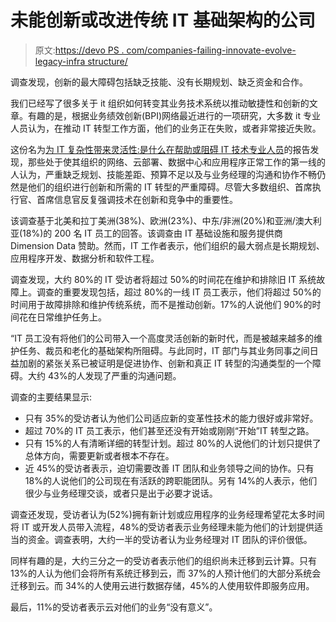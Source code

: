 # 未能创新或改进传统 IT 基础架构的公司

> 原文:[https://devo PS . com/companies-failing-innovate-evolve-legacy-infra structure/](https://devops.com/companies-failing-innovate-evolve-legacy-infrastructure/)

调查发现，创新的最大障碍包括缺乏技能、没有长期规划、缺乏资金和合作。

我们已经写了很多关于 it 组织如何转变其业务技术系统以推动敏捷性和创新的文章。有趣的是，根据业务绩效创新(BPI)网络最近进行的一项研究，大多数 it 专业人员认为，在推动 IT 转型工作方面，他们的业务正在失败，或者非常接近失败。

这份名为[为 IT 复杂性带来灵活性:是什么在帮助或阻碍 IT 技术专业人员](http://reinventdatacenters.com/advocacy/reports/frontline-IT-report)的报告发现，那些处于使其组织的网络、云部署、数据中心和应用程序正常工作的第一线的人认为，严重缺乏规划、技能差距、预算不足以及与业务经理的沟通和协作不畅仍然是他们的组织进行创新和所需的 IT 转型的严重障碍。尽管大多数组织、首席执行官、首席信息官反复强调技术在创新和竞争中的重要性。

该调查基于北美和拉丁美洲(38%)、欧洲(23%)、中东/非洲(20%)和亚洲/澳大利亚(18%)的 200 名 IT 员工的回答。该调查由 IT 基础设施和服务提供商 Dimension Data 赞助。然而，IT 工作者表示，他们组织的最大弱点是长期规划、应用程序开发、数据分析和软件工程。

调查发现，大约 80%的 IT 受访者将超过 50%的时间花在维护和排除旧 IT 系统故障上。调查的重要发现包括，超过 80%的一线 IT 员工表示，他们将超过 50%的时间用于故障排除和维护传统系统，而不是推动创新。17%的人说他们 90%的时间花在日常维护任务上。

“IT 员工没有将他们的公司带入一个高度灵活创新的新时代，而是被越来越多的维护任务、裁员和老化的基础架构所阻碍。与此同时，IT 部门与其业务同事之间日益加剧的紧张关系已被证明是促进协作、创新和真正 IT 转型的沟通类型的一个障碍。大约 43%的人发现了严重的沟通问题。

调查的主要结果显示:

*   只有 35%的受访者认为他们公司适应新的变革性技术的能力很好或非常好。
*   超过 70%的 IT 员工表示，他们甚至还没有开始或刚刚“开始”IT 转型之路。
*   只有 15%的人有清晰详细的转型计划。超过 80%的人说他们的计划只提供了总体方向，需要更新或者根本不存在。
*   近 45%的受访者表示，迫切需要改善 IT 团队和业务领导之间的协作。只有 18%的人说他们的公司现在有活跃的跨职能团队。另有 14%的人表示，他们很少与业务经理交谈，或者只是出于必要才说话。

调查还发现，受访者认为(52%)拥有新计划或应用程序的业务经理希望花太多时间将 IT 或开发人员带入流程，48%的受访者表示业务经理未能为他们的计划提供适当的资金。调查表明，大约一半的受访者认为业务经理对 IT 团队的评价很低。

同样有趣的是，大约三分之一的受访者表示他们的组织尚未迁移到云计算。只有 13%的人认为他们会将所有系统迁移到云，而 37%的人预计他们的大部分系统会迁移到云。而 34%的人使用云进行数据存储，45%的人使用软件即服务应用。

最后，11%的受访者表示云对他们的业务“没有意义”。